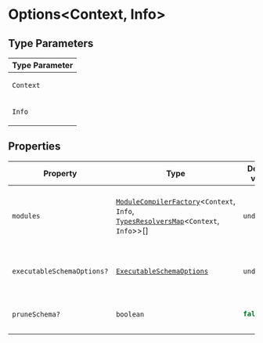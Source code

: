 # Options\<Context, Info\>

## Type Parameters

<table>
<thead>
<tr>
<th>Type Parameter</th>
</tr>
</thead>
<tbody>
<tr>
<td>

`Context`

</td>
</tr>
<tr>
<td>

`Info`

</td>
</tr>
</tbody>
</table>

## Properties

<table>
<thead>
<tr>
<th>Property</th>
<th>Type</th>
<th>Default value</th>
<th>Description</th>
</tr>
</thead>
<tbody>
<tr>
<td>

<a id="modules"></a> `modules`

</td>
<td>

[`ModuleCompilerFactory`](../../sdk/type-aliases/ModuleCompilerFactory.md)\<`Context`, `Info`, [`TypesResolversMap`](../../sdk/type-aliases/TypesResolversMap.md)\<`Context`, `Info`\>\>[]

</td>
<td>

`undefined`

</td>
<td>

Array of module objects to include in the application.

**Example**

```typescript
const modules = [userModule, postModule, commentModule];
```

</td>
</tr>
<tr>
<td>

<a id="executableschemaoptions"></a> `executableSchemaOptions?`

</td>
<td>

[`ExecutableSchemaOptions`](../type-aliases/ExecutableSchemaOptions.md)

</td>
<td>

`undefined`

</td>
<td>

Options to pass to makeExecutableSchema. See https://the-guild.dev/graphql/tools/docs/generate-schema#makeexecutableschema

</td>
</tr>
<tr>
<td>

<a id="pruneschema"></a> `pruneSchema?`

</td>
<td>

`boolean`

</td>
<td>

```ts
false;
```

</td>
<td>

When true, removes fields that don't have corresponding resolvers.

</td>
</tr>
</tbody>
</table>
